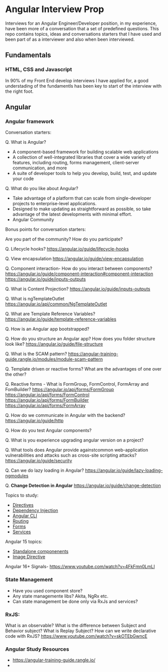 # Angular Interview Prop

Interviews for an Angular Engineer/Developer position, in my experience, have been more of a conversation that a set of predefined questions. This repo contains topics, ideas and conversations starters that I have used and been part of as a interviewer and also when been interviewed.

## Fundamentals

### HTML, CSS and Javascript

In 90% of my Front End develop interviews I have applied for, a good understading of the fundamentls has been key to start of the interview with the right foot.

## Angular

### Angular framework

Conversation starters:

Q. What is Angular? 
- A component-based framework for building scalable web applications
- A collection of well-integrated libraries that cover a wide variety of features, including routing, forms management, client-server communication, and more
- A suite of developer tools to help you develop, build, test, and update your code

Q. What do you like about Angular?

- Take advantage of a platform that can scale from single-developer projects to enterprise-level applications. 
- Designed to make updating as straightforward as possible, so take advantage of the latest developments with minimal effort. 
- Angular Community

Bonus points for conversation starters:

Are you part of the community? How do you participate?

Q. Lifecycle hooks? https://angular.io/guide/lifecycle-hooks

Q. View encapsulation https://angular.io/guide/view-encapsulation

Q. Component interaction- How do you interact between components?
https://angular.io/guide/component-interaction#component-interaction
https://angular.io/guide/inputs-outputs

Q. What is Content Projection? 
https://angular.io/guide/inputs-outputs

Q. What is ngTemplateOutlet
https://angular.io/api/common/NgTemplateOutlet

Q. What are Template Reference Variables?
https://angular.io/guide/template-reference-variables

Q. How is an Angular app bootstrapped?

Q. How do you structure an Angular app? How does you folder structure look like?
https://angular.io/guide/file-structure

Q. What is the  SCAM pattern?
https://angular-training-guide.rangle.io/modules/module-scam-pattern

Q. Template driven or reactive forms? What are the advantages of one over the other?

Q. Reactive forms - What is FormGroup, FormControl, FormArray and FomBuilder?
https://angular.io/api/forms/FormGroup
https://angular.io/api/forms/FormControl
https://angular.io/api/forms/FormBuilder
https://angular.io/api/forms/FormArray

Q. How do we communicate in Angular with the backend?
https://angular.io/guide/http

Q. How do you test Angular components?

Q. What is you experience upgrading angular version on a project?

Q. What tools does Angular provide againstcommon web-application vulnerabilities and attacks such as cross-site scripting attacks?
https://angular.io/guide/security

Q. Can we do lazy loading in Angular?
https://angular.io/guide/lazy-loading-ngmodules

Q. **Change Detection in Angular** 
https://angular.io/guide/change-detection

Topics to study:

- [Directives](https://angular.io/guide/built-in-directives)
- [Dependency Injection](https://angular.io/guide/dependency-injection-overview)
- [Angular CLI](https://angular.io/cli)
- [Routing](https://angular.io/guide/routing-overview)
- [Forms](https://angular.io/guide/forms-overview)
- [Services](https://angular.io/guide/architecture-services#providing-services)

 
Angular 15 topics:

- [Standalone componenents](https://angular.io/guide/standalone-components)
- [Image Directive](https://angular.io/guide/image-directive)

Angular 16+
Signals- https://www.youtube.com/watch?v=4FkFmn0LmLI

### State Management

- Have you used component store?
- Any state managemente libs? Akita, NgRx etc.
- Can state management be done only via RxJs and services?

### RxJS:

What is an observable?
What is the difference between Subject and Behavior subject?
What is Replay Subject?
How can we write declarative code with RxJS? 
https://www.youtube.com/watch?v=skOTEbGwncE

### Angular Study Resources

- https://angular-training-guide.rangle.io/
- 
